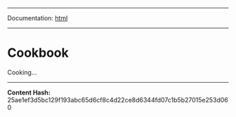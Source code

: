 -----

Documentation: [html](https://docs-beta.ethers.io/)

-----

Cookbook
========


Cooking...



-----
**Content Hash:** 25ae1ef3d5bc129f193abc65d6cf8c4d22ce8d6344fd07c1b5b27015e253d060